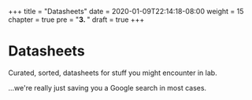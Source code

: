 +++
title = "Datasheets"
date = 2020-01-09T22:14:18-08:00
weight = 15
chapter = true
pre = "<b>3. </b>"
draft = true
+++

<!-- ### Chapter 2 -->

# Datasheets

Curated, sorted, datasheets for stuff you might encounter in lab.

...we're really just saving you a Google search in most cases.